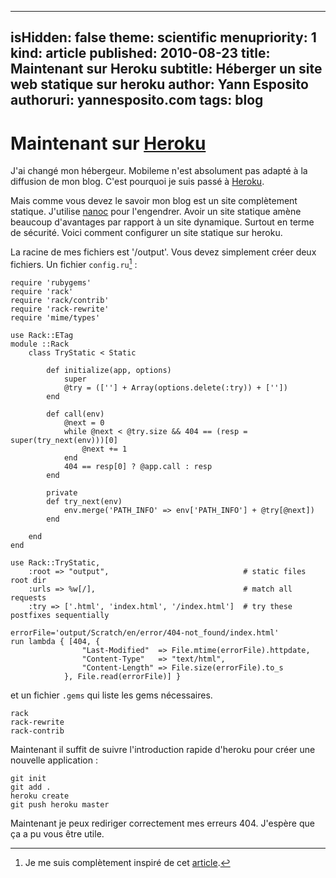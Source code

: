-----
isHidden:       false
theme: scientific
menupriority:   1
kind:           article
published: 2010-08-23
title: Maintenant sur Heroku
subtitle: Héberger un site web statique sur heroku
author: Yann Esposito
authoruri: yannesposito.com
tags:  blog
-----
# Maintenant sur [Heroku](http://heroku.com)

J'ai changé mon hébergeur. Mobileme n'est absolument pas adapté à la diffusion de mon blog. C'est pourquoi je suis passé à [Heroku](http://heroku.com).

Mais comme vous devez le savoir mon blog est un site complètement statique.
J'utilise [nanoc](http://nanoc.stoneship.org/) pour l'engendrer.
Avoir un site statique amène beaucoup d'avantages par rapport à un site dynamique. Surtout en terme de sécurité.
Voici comment configurer un site statique sur heroku.

La racine de mes fichiers est '/output'. Vous devez simplement créer deux fichiers. Un fichier `config.ru`[^1] :

[^1]: Je me suis complètement inspiré de cet [article](http://gmarik.info/blog/2010/05/10/blogging-with-jekyll-and-heroku-for-free).

~~~~~~ {.ruby}
require 'rubygems'
require 'rack'
require 'rack/contrib'
require 'rack-rewrite'
require 'mime/types'

use Rack::ETag
module ::Rack
    class TryStatic < Static

        def initialize(app, options)
            super
            @try = ([''] + Array(options.delete(:try)) + [''])
        end

        def call(env)
            @next = 0
            while @next < @try.size && 404 == (resp = super(try_next(env)))[0] 
                @next += 1
            end
            404 == resp[0] ? @app.call : resp
        end

        private
        def try_next(env)
            env.merge('PATH_INFO' => env['PATH_INFO'] + @try[@next])
        end

    end
end

use Rack::TryStatic, 
    :root => "output",                              # static files root dir
    :urls => %w[/],                                 # match all requests 
    :try => ['.html', 'index.html', '/index.html']  # try these postfixes sequentially

errorFile='output/Scratch/en/error/404-not_found/index.html'
run lambda { [404, {
                "Last-Modified"  => File.mtime(errorFile).httpdate,
                "Content-Type"   => "text/html",
                "Content-Length" => File.size(errorFile).to_s
            }, File.read(errorFile)] }
~~~~~~

et un fichier `.gems` qui liste les gems nécessaires.

~~~~~~ {.ruby}
rack
rack-rewrite
rack-contrib
~~~~~~

Maintenant il suffit de suivre l'introduction rapide d'heroku pour créer une nouvelle application :

~~~~~~ {.zsh}
git init
git add .
heroku create
git push heroku master
~~~~~~

Maintenant je peux rediriger correctement mes erreurs 404.
J'espère que ça a pu vous être utile.
